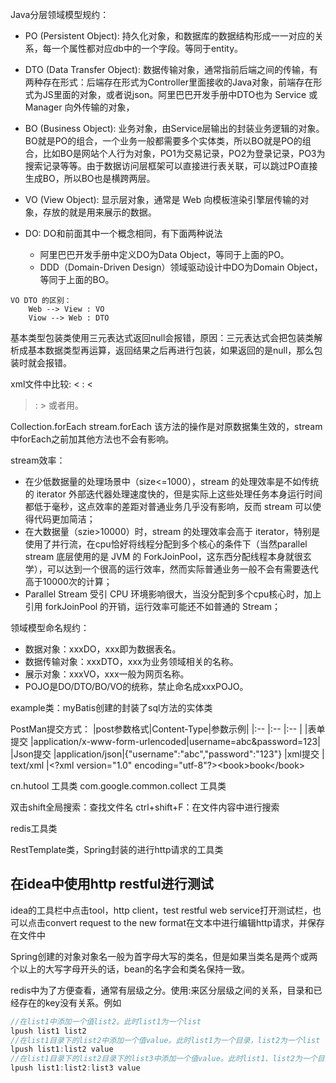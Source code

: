 <!--
 * @Author: QingHui Meng
 * @Date: 2020-07-20 08:48:24
-->
Java分层领域模型规约：
* PO (Persistent Object): 持久化对象，和数据库的数据结构形成一一对应的关系，每一个属性都对应db中的一个字段。等同于entity。
* DTO (Data Transfer Object): 数据传输对象，通常指前后端之间的传输，有两种存在形式：后端存在形式为Controller里面接收的Java对象，前端存在形式为JS里面的对象，或者说json。阿里巴巴开发手册中DTO也为 Service 或 Manager 向外传输的对象，
* BO (Business Object): 业务对象，由Service层输出的封装业务逻辑的对象。BO就是PO的组合，一个业务一般都需要多个实体类，所以BO就是PO的组合，比如BO是网站个人行为对象，PO1为交易记录，PO2为登录记录，PO3为搜索记录等等。由于数据访问层框架可以直接进行表关联，可以跳过PO直接生成BO，所以BO也是横跨两层。
* VO (View Object): 显示层对象，通常是 Web 向模板渲染引擎层传输的对象，存放的就是用来展示的数据。

* DO: DO和前面其中一个概念相同，有下面两种说法
    * 阿里巴巴开发手册中定义DO为Data Object，等同于上面的PO。
    * DDD（Domain-Driven Design）领域驱动设计中DO为Domain Object，等同于上面的BO。
```
VO DTO 的区别：
    Web --> View : VO
    Viow --> Web : DTO
```

基本类型包装类使用三元表达式返回null会报错，原因：三元表达式会把包装类解析成基本数据类型再运算，返回结果之后再进行包装，如果返回的是null，那么包装时就会报错。

xml文件中比较:
<  :  &lt;
>  :  &gt;
或者用<![CDATA[  ]]>。

Collection.forEach   stream.forEach   该方法的操作是对原数据集生效的，stream中forEach之前加其他方法也不会有影响。

stream效率：
* 在少低数据量的处理场景中（size<=1000），stream 的处理效率是不如传统的 iterator 外部迭代器处理速度快的，但是实际上这些处理任务本身运行时间都低于毫秒，这点效率的差距对普通业务几乎没有影响，反而 stream 可以使得代码更加简洁；
* 在大数据量（szie>10000）时，stream 的处理效率会高于 iterator，特别是使用了并行流，在cpu恰好将线程分配到多个核心的条件下（当然parallel stream 底层使用的是 JVM 的 ForkJoinPool，这东西分配线程本身就很玄学），可以达到一个很高的运行效率，然而实际普通业务一般不会有需要迭代高于10000次的计算；
* Parallel Stream 受引 CPU 环境影响很大，当没分配到多个cpu核心时，加上引用 forkJoinPool 的开销，运行效率可能还不如普通的 Stream；

领域模型命名规约：
* 数据对象：xxxDO，xxx即为数据表名。
* 数据传输对象：xxxDTO，xxx为业务领域相关的名称。
* 展示对象：xxxVO，xxx一般为网页名称。
* POJO是DO/DTO/BO/VO的统称，禁止命名成xxxPOJO。

example类：myBatis创建的封装了sql方法的实体类

PostMan提交方式：
|post参数格式|Content-Type|参数示例|
|:--        |:--        |:--      |
|表单提交    |application/x-www-form-urlencoded|username=abc&password=123|
|Json提交   |application/json|{"username":"abc","password":"123"}
|xml提交    | text/xml  |\<?xml version="1.0" encoding="utf-8"?>\<book>book\</book>


cn.hutool 工具类
com.google.common.collect 工具类

双击shift全局搜索：查找文件名
ctrl+shift+F：在文件内容中进行搜索

redis工具类

RestTemplate类，Spring封装的进行http请求的工具类

## 在idea中使用http restful进行测试
idea的工具栏中点击tool，http client，test restful web service打开测试栏，也可以点击convert request to the new format在文本中进行编辑http请求，并保存在文件中

Spring创建的对象对象名一般为首字母大写的类名，但是如果当类名是两个或两个以上的大写字母开头的话，bean的名字会和类名保持一致。

redis中为了方便查看，通常有层级之分。使用:来区分层级之间的关系，目录和已经存在的key没有关系。例如 
```java
//在list1中添加一个值list2。此时list1为一个list
lpush list1 list2
//在list1目录下的list2中添加一个值value。此时list1为一个目录，list2为一个list
lpush list1:list2 value
//在list1目录下的list2目录下的list3中添加一个值value。此时list1、list2为一个目录，list3为list
lpush list1:list2:list3 value

```
